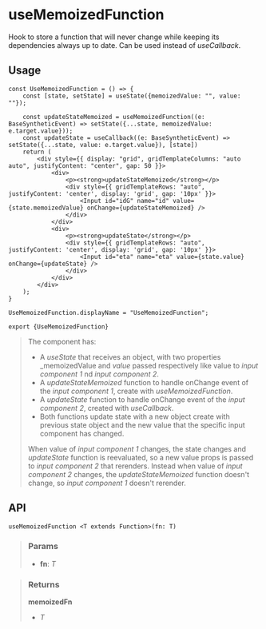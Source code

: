 # useMemoizedFunction
Hook to store a function that will never change while keeping its dependencies always up to date. Can be used instead of _useCallback_.

## Usage

```tsx
const UseMemoizedFunction = () => {
	const [state, setState] = useState({memoizedValue: "", value: ""});

	const updateStateMemoized = useMemoizedFunction((e: BaseSyntheticEvent) => setState({...state, memoizedValue: e.target.value}));
	const updateState = useCallback((e: BaseSyntheticEvent) => setState({...state, value: e.target.value}), [state])
	return (
		<div style={{ display: "grid", gridTemplateColumns: "auto auto", justifyContent: "center", gap: 50 }}>
			<div>
				<p><strong>updateStateMemoized</strong></p>
				<div style={{ gridTemplateRows: "auto", justifyContent: 'center', display: 'grid', gap: '10px' }}>
					<Input id="idG" name="id" value={state.memoizedValue} onChange={updateStateMemoized} />
				</div>
			</div>
			<div>
				<p><strong>updateState</strong></p>
				<div style={{ gridTemplateRows: "auto", justifyContent: 'center', display: 'grid', gap: '10px' }}>
					<Input id="eta" name="eta" value={state.value} onChange={updateState} />
				</div>
			</div>
		</div>
	);
}

UseMemoizedFunction.displayName = "UseMemoizedFunction";

export {UseMemoizedFunction}
```

> The component has:
> - A _useState_ that receives an object, with two properties _memoizedValue and _value_ passed respectively like value to _input component 1_ nd _input component 2_.
> - A _updateStateMemoized_ function to handle onChange event of the _input component 1_, create with _useMemoizedFunction_.
> - A _updateState_ function to handle onChange event of the _input component 2_, created with _useCallback_.
> - Both functions update state with a new object create with previous state object and the new value that the specific input component has changed.
> 
> When value of _input component 1_ changes, the state changes and _updateState_ function is reevaluated, so a new value props is passed to _input component 2_ that rerenders.
> Instead when value of _input component 2_ changes, the _updateStateMemoized_ function doesn't change, so _input component 1_ doesn't rerender.


## API

```tsx
useMemoizedFunction <T extends Function>(fn: T) 
```

> ### Params
>
> - __fn__: _T_
>

> ### Returns
>
> __memoizedFn__
> - _T_  
>